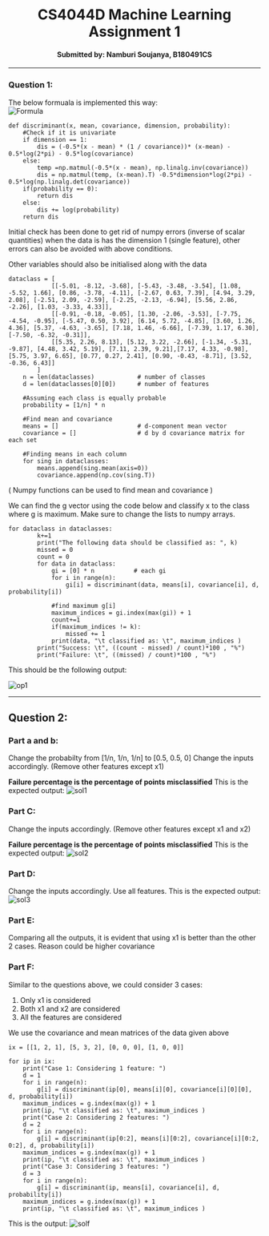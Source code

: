 <h1>
    <center>CS4044D Machine Learning</center>
    <center>Assignment 1</center>
</h1>
<h4>
<center> <bold>Submitted by:</bold> Namburi Soujanya, B180491CS </center>
</h4>
<hr /> 

### Question 1: 

The below formuala is implemented this way:\
![Formula](Q1/images/formula.png) 
```
def discriminant(x, mean, covariance, dimension, probability):
    #Check if it is univariate
    if dimension == 1: 
        dis = (-0.5*(x - mean) * (1 / covariance))* (x-mean) - 0.5*log(2*pi) - 0.5*log(covariance) 
    else: 
        temp =np.matmul(-0.5*(x - mean), np.linalg.inv(covariance))
        dis = np.matmul(temp, (x-mean).T) -0.5*dimension*log(2*pi) - 0.5*log(np.linalg.det(covariance))
    if(probability == 0):
        return dis
    else: 
        dis += log(probability)
    return dis
```
Initial check has been done to get rid of numpy errors (inverse of scalar quantities) when the data is has the dimension 1 (single feature), other errors can also be avoided with above conditions. 

Other variables should also be initialised along with the data

```
dataclass = [
            [[-5.01, -8.12, -3.68], [-5.43, -3.48, -3.54], [1.08, -5.52, 1.66], [0.86, -3.78, -4.11], [-2.67, 0.63, 7.39], [4.94, 3.29, 2.08], [-2.51, 2.09, -2.59], [-2.25, -2.13, -6.94], [5.56, 2.86, -2.26], [1.03, -3.33, 4.33]],
            [[-0.91, -0.18, -0.05], [1.30, -2.06, -3.53], [-7.75, -4.54, -0.95], [-5.47, 0.50, 3.92], [6.14, 5.72, -4.85], [3.60, 1.26, 4.36], [5.37, -4.63, -3.65], [7.18, 1.46, -6.66], [-7.39, 1.17, 6.30], [-7.50, -6.32, -0.31]],
            [[5.35, 2.26, 8.13], [5.12, 3.22, -2.66], [-1.34, -5.31, -9.87], [4.48, 3.42, 5.19], [7.11, 2.39, 9.21],[7.17, 4.33, -0.98], [5.75, 3.97, 6.65], [0.77, 0.27, 2.41], [0.90, -0.43, -8.71], [3.52, -0.36, 6.43]] 
        ]
    n = len(dataclasses)            # number of classes 
    d = len(dataclasses[0][0])      # number of features

    #Assuming each class is equally probable
    probability = [1/n] * n

    #Find mean and covariance    
    means = []                      # d-component mean vector
    covariance = []                 # d by d covariance matrix for each set
    
    #Finding means in each column
    for sing in dataclasses:
        means.append(sing.mean(axis=0))
        covariance.append(np.cov(sing.T))   

```

( Numpy functions can be used to find mean and covariance )

We can find the g vector using the code below and classify x to the class where g is maximum. Make sure to change the lists to numpy arrays.


```
for dataclass in dataclasses:
        k+=1
        print("The following data should be classified as: ", k)
        missed = 0
        count = 0
        for data in dataclass:
            gi = [0] * n           # each gi 
            for i in range(n):
                gi[i] = discriminant(data, means[i], covariance[i], d, probability[i])
                
            #find maximum g[i]
            maximum_indices = gi.index(max(gi)) + 1
            count+=1
            if(maximum_indices != k):
                missed += 1
            print(data, "\t classified as: \t", maximum_indices )
        print("Success: \t", ((count - missed) / count)*100 , "%")
        print("Failure: \t", ((missed) / count)*100 , "%")
```

This should be the following output: 

![op1](Q1/images/op.png) 

<hr /> 

## Question 2: 
### Part a and b: 

Change the probabilty from [1/n, 1/n, 1/n] to [0.5, 0.5, 0]
Change the inputs accordingly. (Remove other features except x1)

**Failure percentage is the percentage of points misclassified**
This is the expected output: 
![sol1](Q2/images/ab.png) 

### Part C:
Change the inputs accordingly. (Remove other features except x1 and x2)

**Failure percentage is the percentage of points misclassified**
This is the expected output: 
![sol2](Q2/images/c.png) 
### Part D:

Change the inputs accordingly. Use all features.
This is the expected output: 
![sol3](Q2/images/d.png) 

### Part E:

Comparing all the outputs, it is evident that using x1 is better than the other 2 cases. Reason could be higher covariance

### Part F:
Similar to the questions above, we could consider 3 cases: 
1. Only x1 is considered
2. Both x1 and x2 are considered
3. All the features are considered

We use the covariance and mean matrices of the data given above 
```
ix = [[1, 2, 1], [5, 3, 2], [0, 0, 0], [1, 0, 0]]
```


```
for ip in ix:
    print("Case 1: Considering 1 feature: ") 
    d = 1
    for i in range(n):
        g[i] = discriminant(ip[0], means[i][0], covariance[i][0][0], d, probability[i])
    maximum_indices = g.index(max(g)) + 1
    print(ip, "\t classified as: \t", maximum_indices )
    print("Case 2: Considering 2 features: ") 
    d = 2
    for i in range(n):
        g[i] = discriminant(ip[0:2], means[i][0:2], covariance[i][0:2, 0:2], d, probability[i])
    maximum_indices = g.index(max(g)) + 1
    print(ip, "\t classified as: \t", maximum_indices )
    print("Case 3: Considering 3 features: ") 
    d = 3
    for i in range(n):
        g[i] = discriminant(ip, means[i], covariance[i], d, probability[i])
    maximum_indices = g.index(max(g)) + 1
    print(ip, "\t classified as: \t", maximum_indices )
```
This is the output: 
![solf](Q2/images/f.png) 
